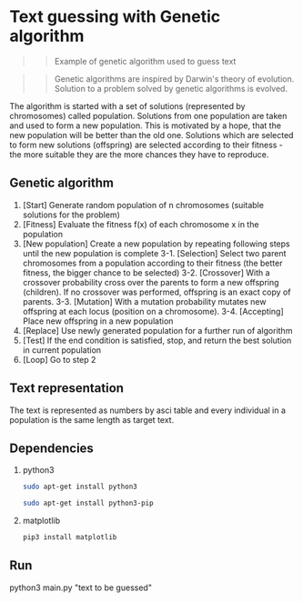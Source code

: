 # Text guessing with Genetic algorithm
>> Example of genetic algorithm used to guess text

>> Genetic algorithms are inspired by Darwin's theory of evolution. Solution to a problem solved by genetic algorithms is evolved.

The algorithm is started with a set of solutions (represented by chromosomes) called population. Solutions from one population are taken and used to form a new population. This is motivated by a hope, that the new population will be better than the old one. Solutions which are selected to form new solutions (offspring) are selected according to their fitness - the more suitable they are the more chances they have to reproduce.

## Genetic algorithm
1. [Start] Generate random population of n chromosomes (suitable solutions for the problem)
2. [Fitness] Evaluate the fitness f(x) of each chromosome x in the population
3. [New population] Create a new population by repeating following steps until the new population is complete
3-1. [Selection] Select two parent chromosomes from a population according to their fitness (the better fitness, the bigger chance to be selected)
3-2. [Crossover] With a crossover probability cross over the parents to form a new offspring (children). If no crossover was performed, offspring is an exact copy of parents.
3-3. [Mutation] With a mutation probability mutates new offspring at each locus (position on a chromosome).
3-4. [Accepting] Place new offspring in a new population
4. [Replace] Use newly generated population for a further run of algorithm
5. [Test] If the end condition is satisfied, stop, and return the best solution in current population
6. [Loop] Go to step 2

## Text representation
The text is represented as numbers by asci table and every individual in a population is the same length as target text.


## Dependencies
1. python3
    ```bash
    sudo apt-get install python3
    ```
    ```bash
    sudo apt-get install python3-pip
    ```
2. matplotlib
    ```bash
    pip3 install matplotlib
    ```

## Run
python3 main.py "text to be guessed"
